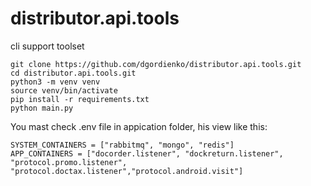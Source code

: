 # distributor.api.tools
cli support toolset

~~~~shell
git clone https://github.com/dgordienko/distributor.api.tools.git
cd distributor.api.tools.git
python3 -m venv venv
source venv/bin/activate
pip install -r requirements.txt
python main.py
~~~~

You mast check .env file in appication folder, his view like this:

~~~shell
SYSTEM_CONTAINERS = ["rabbitmq", "mongo", "redis"]
APP_CONTAINERS = ["docorder.listener", "dockreturn.listener", "protocol.promo.listener", "protocol.doctax.listener","protocol.android.visit"]
~~~~